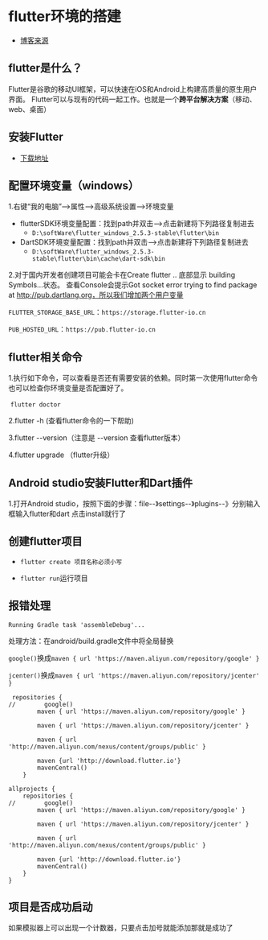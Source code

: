 # flutter环境的搭建

* [博客来源](https://blog.csdn.net/sunbinkang/article/details/106935636)

##  flutter是什么？

Flutter是谷歌的移动UI框架，可以快速在iOS和Android上构建高质量的原生用户界面。 Flutter可以与现有的代码一起工作。也就是一个**跨平台解决方案**（移动、web、桌面）

## 安装Flutter

* [下载地址](https://flutter.dev/docs/development/tools/sdk/releases#windows)

## 配置环境变量（windows）

1.右键“我的电脑”-->属性-->高级系统设置-->环境变量

* flutterSDK环境变量配置：找到path并双击-->点击新建将下列路径复制进去
  * `D:\softWare\flutter_windows_2.5.3-stable\flutter\bin`
* DartSDK环境变量配置：找到path并双击-->点击新建将下列路径复制进去
  * `D:\softWare\flutter_windows_2.5.3-stable\flutter\bin\cache\dart-sdk\bin`

2.对于国内开发者创建项目可能会卡在Create flutter .. 底部显示 building Symbols...状态。
查看Console会提示Got socket error trying to find package at http://pub.dartlang.org，所以我们增加两个用户变量

`FLUTTER_STORAGE_BASE_URL`：`https://storage.flutter-io.cn`

`PUB_HOSTED_URL`：`https://pub.flutter-io.cn`

## flutter相关命令

1.执行如下命令，可以查看是否还有需要安装的依赖。同时第一次使用flutter命令也可以检查你环境变量是否配置好了。

​	`flutter doctor`

2.flutter -h (查看flutter命令的一下帮助)

3.flutter --version（注意是 --version 查看flutter版本）

4.flutter upgrade （flutter升级）

##  Android studio安装Flutter和Dart插件

1.打开Android studio，按照下面的步骤：file--》settings--》plugins--》分别输入框输入flutter和dart 点击install就行了

## 创建flutter项目

* `flutter create 项目名称必须小写`

* `flutter run`运行项目

## 报错处理

`Running Gradle task 'assembleDebug'...`

处理方法：在android/build.gradle文件中将全局替换

`google()`换成`maven { url 'https://maven.aliyun.com/repository/google' }`

`jcenter()`换成`maven { url 'https://maven.aliyun.com/repository/jcenter' }`

```
 repositories {
//        google()
        maven { url 'https://maven.aliyun.com/repository/google' }

        maven { url 'https://maven.aliyun.com/repository/jcenter' }

        maven { url 'http://maven.aliyun.com/nexus/content/groups/public' }

        maven {url 'http://download.flutter.io'}
        mavenCentral()
    }

```

```
allprojects {
    repositories {
//        google()
        maven { url 'https://maven.aliyun.com/repository/google' }

        maven { url 'https://maven.aliyun.com/repository/jcenter' }

        maven { url 'http://maven.aliyun.com/nexus/content/groups/public' }

        maven {url 'http://download.flutter.io'}
        mavenCentral()
    }
}
```

## 项目是否成功启动

如果模拟器上可以出现一个计数器，只要点击加号就能添加那就是成功了
